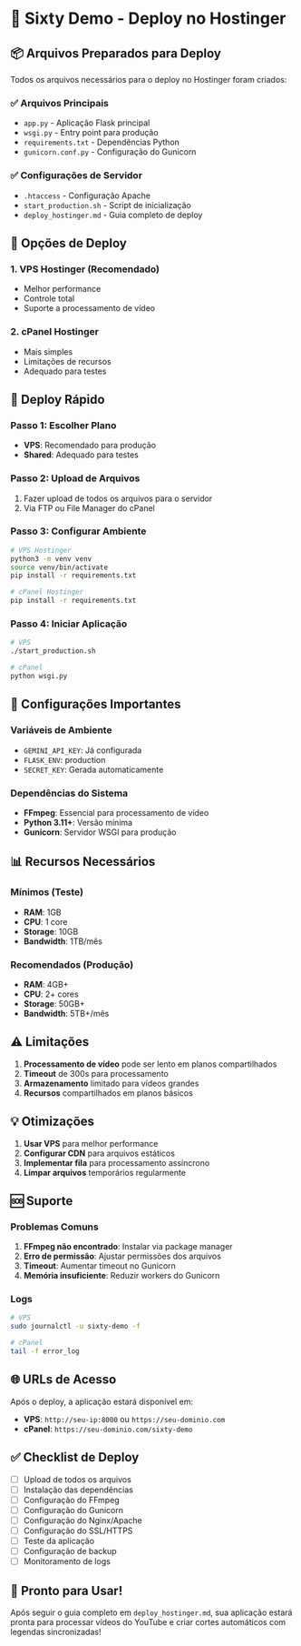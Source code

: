 # 🚀 Sixty Demo - Deploy no Hostinger

## 📦 Arquivos Preparados para Deploy

Todos os arquivos necessários para o deploy no Hostinger foram criados:

### ✅ Arquivos Principais
- `app.py` - Aplicação Flask principal
- `wsgi.py` - Entry point para produção
- `requirements.txt` - Dependências Python
- `gunicorn.conf.py` - Configuração do Gunicorn

### ✅ Configurações de Servidor
- `.htaccess` - Configuração Apache
- `start_production.sh` - Script de inicialização
- `deploy_hostinger.md` - Guia completo de deploy

## 🎯 Opções de Deploy

### 1. **VPS Hostinger (Recomendado)**
- Melhor performance
- Controle total
- Suporte a processamento de vídeo

### 2. **cPanel Hostinger**
- Mais simples
- Limitações de recursos
- Adequado para testes

## 🚀 Deploy Rápido

### Passo 1: Escolher Plano
- **VPS**: Recomendado para produção
- **Shared**: Adequado para testes

### Passo 2: Upload de Arquivos
1. Fazer upload de todos os arquivos para o servidor
2. Via FTP ou File Manager do cPanel

### Passo 3: Configurar Ambiente
```bash
# VPS Hostinger
python3 -m venv venv
source venv/bin/activate
pip install -r requirements.txt

# cPanel Hostinger
pip install -r requirements.txt
```

### Passo 4: Iniciar Aplicação
```bash
# VPS
./start_production.sh

# cPanel
python wsgi.py
```

## 🔧 Configurações Importantes

### Variáveis de Ambiente
- `GEMINI_API_KEY`: Já configurada
- `FLASK_ENV`: production
- `SECRET_KEY`: Gerada automaticamente

### Dependências do Sistema
- **FFmpeg**: Essencial para processamento de vídeo
- **Python 3.11+**: Versão mínima
- **Gunicorn**: Servidor WSGI para produção

## 📊 Recursos Necessários

### Mínimos (Teste)
- **RAM**: 1GB
- **CPU**: 1 core
- **Storage**: 10GB
- **Bandwidth**: 1TB/mês

### Recomendados (Produção)
- **RAM**: 4GB+
- **CPU**: 2+ cores
- **Storage**: 50GB+
- **Bandwidth**: 5TB+/mês

## ⚠️ Limitações

1. **Processamento de vídeo** pode ser lento em planos compartilhados
2. **Timeout** de 300s para processamento
3. **Armazenamento** limitado para vídeos grandes
4. **Recursos** compartilhados em planos básicos

## 💡 Otimizações

1. **Usar VPS** para melhor performance
2. **Configurar CDN** para arquivos estáticos
3. **Implementar fila** para processamento assíncrono
4. **Limpar arquivos** temporários regularmente

## 🆘 Suporte

### Problemas Comuns
1. **FFmpeg não encontrado**: Instalar via package manager
2. **Erro de permissão**: Ajustar permissões dos arquivos
3. **Timeout**: Aumentar timeout no Gunicorn
4. **Memória insuficiente**: Reduzir workers do Gunicorn

### Logs
```bash
# VPS
sudo journalctl -u sixty-demo -f

# cPanel
tail -f error_log
```

## 🌐 URLs de Acesso

Após o deploy, a aplicação estará disponível em:
- **VPS**: `http://seu-ip:8000` ou `https://seu-dominio.com`
- **cPanel**: `https://seu-dominio.com/sixty-demo`

## ✅ Checklist de Deploy

- [ ] Upload de todos os arquivos
- [ ] Instalação das dependências
- [ ] Configuração do FFmpeg
- [ ] Configuração do Gunicorn
- [ ] Configuração do Nginx/Apache
- [ ] Configuração do SSL/HTTPS
- [ ] Teste da aplicação
- [ ] Configuração de backup
- [ ] Monitoramento de logs

## 🎉 Pronto para Usar!

Após seguir o guia completo em `deploy_hostinger.md`, sua aplicação estará pronta para processar vídeos do YouTube e criar cortes automáticos com legendas sincronizadas!
